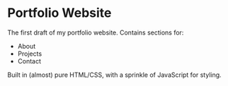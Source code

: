 # Portfolio Website

The first draft of my portfolio website. Contains sections for:
- About
- Projects
- Contact

Built in (almost) pure HTML/CSS, with a sprinkle of JavaScript for styling.
